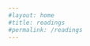 ```yaml
---
#layout: home
#title: readings
#permalink: /readings
---
```


<!-- ## # on money

[Art of Money Making](https://www.fourmilab.ch/etexts/www/barnum/moneygetting/moneygetting.html) -->
